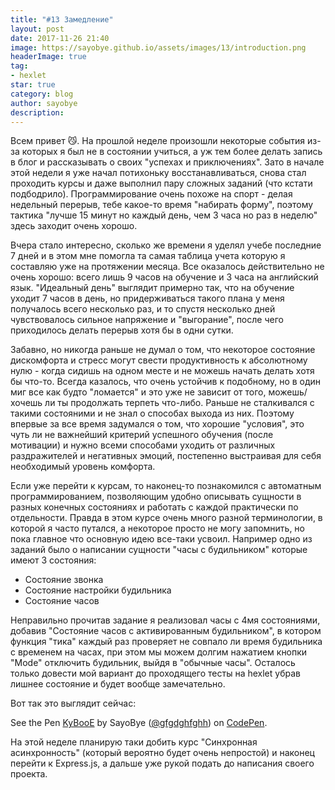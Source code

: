 ```yaml
---
title: "#13 Замедление"
layout: post
date: 2017-11-26 21:40
image: https://sayobye.github.io/assets/images/13/introduction.png
headerImage: true
tag:
- hexlet
star: true
category: blog
author: sayobye
description: 
---
```


Всем привет :smirk_cat:. На прошлой неделе произошли некоторые события из-за которых я был не в состоянии учиться, а уж тем более делать запись в блог и рассказывать о своих "успехах и приключениях". Зато в начале этой недели я уже начал потихоньку восстанавливаться, снова стал проходить курсы и даже выполнил пару сложных заданий (что кстати подбодрило). Программирование очень похоже на спорт - делая недельный перерыв, тебе какое-то время "набирать форму", поэтому тактика "лучше 15 минут но каждый день, чем 3 часа но раз в неделю" здесь заходит очень хорошо. 

Вчера стало интересно, сколько же времени я уделял учебе последние 7 дней и в этом мне помогла та самая таблица учета которую я составляю уже на протяжении месяца. Все оказалось действительно не очень хорошо: всего лишь 9 часов на обучение и 3 часа на английский язык. 
"Идеальный день" выглядит примерно так, что на обучение уходит 7 часов в день, но придерживаться такого плана у меня получалось всего несколько раз, и то спустя несколько дней чувствовалось сильное напряжение и "выгорание", после чего приходилось делать перерыв хотя бы в одни сутки.

Забавно, но никогда раньше не думал о том, что некоторое состояние дискомфорта и стресс могут свести продуктивность к абсолютному нулю - когда сидишь на одном месте и не можешь начать делать хотя бы что-то. Всегда казалось, что очень устойчив к подобному, но в один миг все как будто "ломается" и это уже не зависит от того, можешь/хочешь ли ты продолжать терпеть что-либо. Раньше не сталкивался с такими состояними и не знал о способах выхода из них. Поэтому впервые за все время задумался о том, что хорошие "условия", это чуть ли не важнейший критерий успешного обучения (после мотивации) и нужно всеми способами уходить от различных раздражителей и негативных эмоций, постепенно выстраивая для себя необходимый уровень комфорта. 

Если уже перейти к курсам, то наконец-то познакомился с автоматным программированием, позволяющим удобно описывать сущности в разных конечных состояниях и работать с каждой практически по отдельности. Правда в этом курсе очень много разной терминологии, в которой я часто путался, а некоторое просто не могу запомнить, но пока главное что основную идею все-таки усвоил. Например одно из заданий было о написании сущности "часы с будильником" которые имеют 3 состояния: 
* Состояние звонка 
* Состояние настройки будильника 
* Состояние часов

Неправильно прочитав задание я реализовал часы с 4мя состояниями, добавив "Состояние часов с активированным будильником", в котором функция "тика" каждый раз проверяет не совпало ли время будильника с временем на часах, при этом мы можем долгим нажатием кнопки "Mode" отключить будильник, выйдя в "обычные часы". Осталось только довести мой вариант до проходящего тесты на hexlet убрав лишнее состояние и будет вообще замечательно. 

Вот так это выглядит сейчаc:
<p data-height="284" data-theme-id="0" data-slug-hash="KyBooE" data-default-tab="js" data-user="gfgdghfghh" data-embed-version="2" data-pen-title="KyBooE" class="codepen">See the Pen <a href="https://codepen.io/gfgdghfghh/pen/KyBooE?editors=0011">KyBooE</a> by SayoBye (<a href="https://codepen.io/gfgdghfghh">@gfgdghfghh</a>) on <a href="https://codepen.io">CodePen</a>.</p>
<script async src="https://production-assets.codepen.io/assets/embed/ei.js"></script>

На этой неделе планирую таки добить курс "Синхронная асинхронность" (который вероятно будет очень непростой) и наконец перейти к Express.js, а дальше уже рукой подать до написания своего проекта.